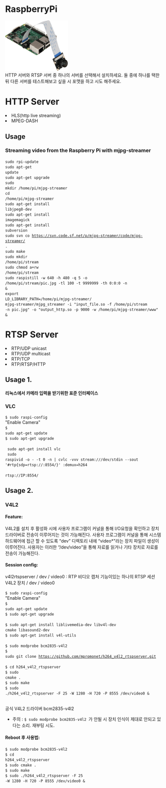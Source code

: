 # RaspberryPi
<img src="/RPI_Camera.png" width="40%" height="40%"></br>
HTTP 서버와 RTSP 서버 중 하나의 서버를 선택해서 설치하세요.
둘 중에 하나를 택한뒤 다른 서버를 테스트해보고 싶을 시 포맷을 하고 시도 해주세요.


# HTTP Server
<li>HLS(http live streaming)</li>
<li>MPEG-DASH</li>

## Usage
### Streaming video from the Raspberry Pi with mjpg-streamer
<code>sudo rpi-update</code></br>
<code>sudo apt-get update</code></br>
<code>sudo apt-get upgrade</code></br>
<code>sudo mkdir /home/pi/mjpg-streamer</code></br>
<code>cd /home/pi/mjpg-streamer</code></br>
<code>sudo apt-get install libjpeg8-dev</code></br>
<code>sudo apt-get install imagemagick</code></br>
<code>sudo apt-get install subversion</code></br>
<code>sudo svn co https://svn.code.sf.net/p/mjpg-streamer/code/mjpg-streamer/ .</code></br>
<code>sudo make</code></br>
<code>sudo mkdir /home/pi/stream</code></br>
<code>sudo chmod a+rw /home/pi/stream</code></br>
<code>sudo raspistill -w 640 -h 480 -q 5 -o /home/pi/stream/pic.jpg -tl 100 -t 9999999 -th 0:0:0 -n &</code></br>
<code>export LD_LIBRARY_PATH=/home/pi/mjpg-streamer/</code></br>
<code>mjpg-streamer/mjpg_streamer -i "input_file.so -f /home/pi/stream -n pic.jpg" -o "output_http.so -p 9000 -w /home/pi/mjpg-streamer/www" &</code></br>







# RTSP Server
<li>RTP/UDP unicast</li>
<li>RTP/UDP multicast</li>
<li>RTP/TCP</li>
<li>RTP/RTSP/HTTP</li>

## Usage 1.
#### 리눅스에서 카메라 입력을 받기위한 표준 인터페이스
### VLC
<code>$ sudo raspi-config </code></br>
"Enable Camera"</br>
<code>$ sudo apt-get update </code></br>
<code>$ sudo apt-get upgrade </code></br>
<code> sudo apt-get install vlc </code></br>
<code> sudo raspivid -o - -t 0 -n | cvlc -vvv stream:///dev/stdin --sout '#rtp{sdp=rtsp://:8554/}' :demux=h264 </code></br>
<code> rtsp://IP:8554/ </code></br>


## Usage 2.
### V4L2 
#### Feature:
V4L2를 설치 후 활성화 시에 사용자 프로그램이 커널을 통해 I/O요청을 확인하고 장치 드라이버로 전송이 이루어지는 것이 가능해진다. 
사용자 프로그램이 커널을 통해 시스템 하드웨어에 접근 할 수 있도록 “dev” 디렉토리 내에 “video*"라는 장치 파일이 생성이 이루어진다. 
사용자는 이러한 “/dev/video”을 통해 자료를 읽거나 기타 장치로 자료를 전송이 가능해진다.

#### Session config:
v4l2rtspserver / dev / video0 : RTP 비디오 캡처 기능이있는 하나의 RTSP 세션 V4L2 장치 / dev / video0

<code>$ sudo raspi-config </code></br>
"Enable Camera"</br>
<code>$ sudo apt-get update </code></br>
<code>$ sudo apt-get upgrade </code></br>
<code>$ sudo apt-get install liblivemedia-dev libv4l-dev cmake libasound2-dev </code></br>
<code>$ sudo apt-get install v4l-utils </code></br>
<code>$ sudo modprobe bcm2835-v4l2 </code></br>
<code>$ sudo git clone https://github.com/mpromonet/h264_v4l2_rtspserver.git </code></br>
<code>$ cd h264_v4l2_rtspserver </code></br>
<code>$ sudo cmake . </code></br>
<code>$ sudo make </code></br>
<code>$  sudo ./h264_v4l2_rtspserver -F 25 -W 1280 -H 720 -P 8555 /dev/video0 & </code></br>

공식 V4L2 드라이버 bcm2835-v4l2
* 주의 : <code>$ sudo modprobe bcm2835-v4l2 </code>가 안될 시 장치 인식이 제대로 안되고 있다는 소리. 재부팅 시도.

#### Reboot 후 사용법:
<code>$ sudo modprobe bcm2835-v4l2 </code></br>
<code>$ cd h264_v4l2_rtspserver </code></br>
<code>$ sudo cmake . </code></br>
<code>$ sudo make </code></br>
<code>$  sudo ./h264_v4l2_rtspserver -F 25 -W 1280 -H 720 -P 8555 /dev/video0 & </code></br>
